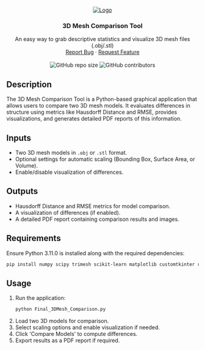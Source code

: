 <!-- PROJECT LOGO -->
<br />
<div align="center">
  <a href="https://github.com/othneildrew/Best-README-Template"> 
    <img src="https://github.com/user-attachments/assets/3f86da63-ac81-47a4-9d88-1f660ca30520" alt="Logo">
  </a>

  <h3 align="center">3D Mesh Comparison Tool</h3>

  <p align="center">
    An easy way to grab descriptive statistics and visualize 3D mesh files (.obj/.stl)
    <br />
    <a href="https://github.com/michaelhallinan/3D-Mesh-Comparison-Tool/issues/new?labels=bug&template=bug-report---.md">Report Bug</a>
    &middot;
    <a href="https://github.com/michaelhallinan/3D-Mesh-Comparison-Tool/issues/new?labels=enhancement&template=feature-request---.md">Request Feature</a>
    <br /> 
    <br /> 
    <img src="https://img.shields.io/github/repo-size/michaelhallinan/3D-Mesh-Comparison-Tool" alt="GitHub repo size">
    <img src="https://img.shields.io/github/contributors/michaelhallinan/3D-Mesh-Comparison-Tool" alt="GitHub contributors">
</p>
</div>

## Description
The 3D Mesh Comparison Tool is a Python-based graphical application that allows users to compare two 3D mesh models. It evaluates differences in structure using metrics like Hausdorff Distance and RMSE, provides visualizations, and generates detailed PDF reports of this information. 

## Inputs
- Two 3D mesh models in `.obj` or `.stl` format.
- Optional settings for automatic scaling (Bounding Box, Surface Area, or Volume).
- Enable/disable visualization of differences.

## Outputs
- Hausdorff Distance and RMSE metrics for model comparison.
- A visualization of differences (if enabled).
- A detailed PDF report containing comparison results and images.

## Requirements
Ensure Python 3.11.0 is installed along with the required dependencies:
```sh
pip install numpy scipy trimesh scikit-learn matplotlib customtkinter reportlab pillow
```

## Usage
1. Run the application:
   ```sh
   python Final_3DMesh_Comparison.py
   ```
2. Load two 3D models for comparison.
3. Select scaling options and enable visualization if needed.
4. Click 'Compare Models' to compute differences.
5. Export results as a PDF report if required.

